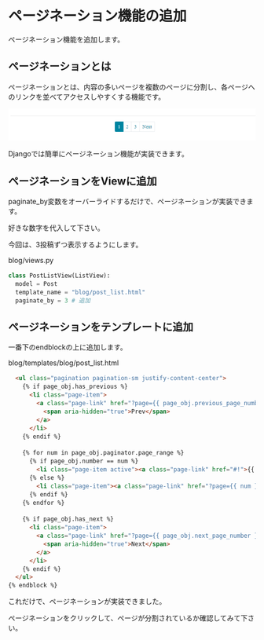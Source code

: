 # ページネーション機能の追加

ページネーション機能を追加します。

## ページネーションとは

ページネーションとは、内容の多いページを複数のページに分割し、各ページへのリンクを並べてアクセスしやすくする機能です。

![Pagenation](../img/pagenation.png)

Djangoでは簡単にページネーション機能が実装できます。

## ページネーションをViewに追加

paginate_by変数をオーバーライドするだけで、ページネーションが実装できます。

好きな数字を代入して下さい。

今回は、3投稿ずつ表示するようにします。

blog/views.py
```python
class PostListView(ListView):
  model = Post
  template_name = "blog/post_list.html"
  paginate_by = 3 # 追加
```

## ページネーションをテンプレートに追加

一番下のendblockの上に追加します。

blog/templates/blog/post_list.html
```html
  <ul class="pagination pagination-sm justify-content-center">
    {% if page_obj.has_previous %}
      <li class="page-item">
        <a class="page-link" href="?page={{ page_obj.previous_page_number }}">
          <span aria-hidden="true">Prev</span>
        </a>
      </li>
    {% endif %}

    {% for num in page_obj.paginator.page_range %}
      {% if page_obj.number == num %}
        <li class="page-item active"><a class="page-link" href="#!">{{ num }}</a></li>
      {% else %}
        <li class="page-item"><a class="page-link" href="?page={{ num }}">{{ num }}</a></li>
      {% endif %}
    {% endfor %}

    {% if page_obj.has_next %}
      <li class="page-item">
        <a class="page-link" href="?page={{ page_obj.next_page_number }}">
          <span aria-hidden="true">Next</span>
        </a>
      </li>
    {% endif %}
  </ul>
{% endblock %}
```

これだけで、ページネーションが実装できました。

ページネーションをクリックして、ページが分割されているか確認してみて下さい。
